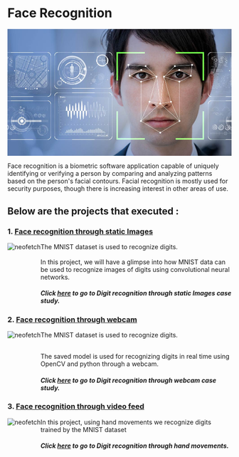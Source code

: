 # Face Recognition
<p align="center">
<img src="Facial-Recognition-Technology-Law-Enforcement-Tool-or-Threat-to-Constitutional-Rights.jpg" align="middle" >
</p>
Face recognition is a biometric software application capable of uniquely identifying or verifying a person by comparing and analyzing patterns based on the person's facial contours. Facial recognition is mostly used for security purposes, though there is increasing interest in other areas of use.
 <br />

## Below are the projects that executed :

### 1. [Face recognition through static Images](./face_recog_images)

<img src="https://technode.com/wp-content/uploads/2014/11/Face++.png" alt="neofetch" align="left" height="150px">
The MNIST dataset is used to recognize digits. <br />
 <br /> In this project, we will have a glimpse into how MNIST data can be used to recognize images of digits using convolutional neural networks.

##### Click [here](./MNIST_detect) to go to Digit recognition through static Images case study.

### 2. [Face recognition through webcam](./face_recog_webcam)

<img src="http://static.oschina.net/uploads/img/201205/27231558_xXiS.png" alt="neofetch" align="left" height="150px">

The MNIST dataset is used to recognize digits. <br />

<br />The saved model is used for recognizing digits in real time using OpenCV and python through a webcam. <br />

##### Click [here](./MNIST_webcam) to go to Digit recognition through webcam case study.

### 3. [Face recognition through video feed](./face_recog_video)

<img src="https://i.ytimg.com/vi/K4u4Dpl6NKk/maxresdefault.jpg" alt="neofetch" align="left" height="150px">
In this project, using hand movements we recognize digits trained by the MNIST dataset<br />

##### Click [here](./MNIST_hand) to go to Digit recognition through hand movements.




